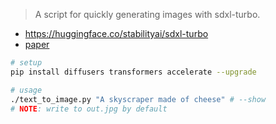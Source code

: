 > A script for quickly generating images with sdxl-turbo.

* https://huggingface.co/stabilityai/sdxl-turbo
* [paper](https://stability.ai/research/adversarial-diffusion-distillation)

````bash
# setup
pip install diffusers transformers accelerate --upgrade

# usage
./text_to_image.py "A skyscraper made of cheese" # --show
# NOTE: write to out.jpg by default
````

